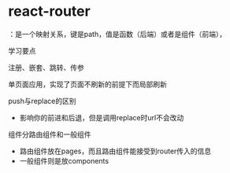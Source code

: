 # react-router

：是一个映射关系，键是path，值是函数（后端）或者是组件（前端），

学习要点

注册、嵌套、跳转、传参

单页面应用，实现了页面不刷新的前提下而局部刷新

push与replace的区别

- 影响你的前进和后退，但是调用replace时url不会改动

组件分路由组件和一般组件

- 路由组件放在pages，而且路由组件能接受到router传入的信息
- 一般组件则是放components

